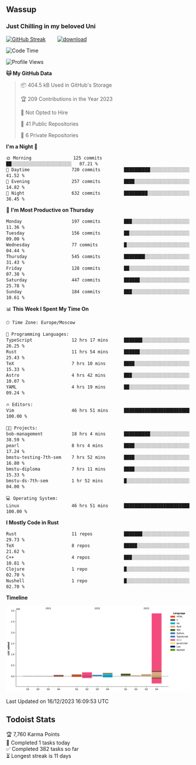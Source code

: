 ## Wassup 
### Just Chilling in my beloved Uni 

<!--
-->

[![GitHub Streak](http://github-readme-streak-stats.herokuapp.com?user=archeoss&theme=shades-of-purple&hide_border=true&date_format=j%20M%5B%20Y%5D)](https://git.io/streak-stats)&nbsp;&nbsp;&nbsp;&nbsp;&nbsp;&nbsp;&nbsp;&nbsp;[![download](https://user-images.githubusercontent.com/68448737/147796309-d8b65b1d-4dde-40d9-b03a-2b42aaa6cd43.jpeg)
](http://bmstu.ru/)

<!--START_SECTION:waka-->
![Code Time](http://img.shields.io/badge/Code%20Time-2%2C258%20hrs%2024%20mins-blue)

![Profile Views](http://img.shields.io/badge/Profile%20Views-1-blue)

**🐱 My GitHub Data** 

> 📦 404.5 kB Used in GitHub's Storage 
 > 
> 🏆 209 Contributions in the Year 2023
 > 
> 🚫 Not Opted to Hire
 > 
> 📜 41 Public Repositories 
 > 
> 🔑 6 Private Repositories 
 > 
**I'm a Night 🦉** 

```text
🌞 Morning                125 commits         ██░░░░░░░░░░░░░░░░░░░░░░░   07.21 % 
🌆 Daytime                720 commits         ██████████░░░░░░░░░░░░░░░   41.52 % 
🌃 Evening                257 commits         ████░░░░░░░░░░░░░░░░░░░░░   14.82 % 
🌙 Night                  632 commits         █████████░░░░░░░░░░░░░░░░   36.45 % 
```
📅 **I'm Most Productive on Thursday** 

```text
Monday                   197 commits         ███░░░░░░░░░░░░░░░░░░░░░░   11.36 % 
Tuesday                  156 commits         ██░░░░░░░░░░░░░░░░░░░░░░░   09.00 % 
Wednesday                77 commits          █░░░░░░░░░░░░░░░░░░░░░░░░   04.44 % 
Thursday                 545 commits         ████████░░░░░░░░░░░░░░░░░   31.43 % 
Friday                   128 commits         ██░░░░░░░░░░░░░░░░░░░░░░░   07.38 % 
Saturday                 447 commits         ██████░░░░░░░░░░░░░░░░░░░   25.78 % 
Sunday                   184 commits         ███░░░░░░░░░░░░░░░░░░░░░░   10.61 % 
```


📊 **This Week I Spent My Time On** 

```text
🕑︎ Time Zone: Europe/Moscow

💬 Programming Languages: 
TypeScript               12 hrs 17 mins      ███████░░░░░░░░░░░░░░░░░░   26.25 % 
Rust                     11 hrs 54 mins      ██████░░░░░░░░░░░░░░░░░░░   25.43 % 
TeX                      7 hrs 10 mins       ████░░░░░░░░░░░░░░░░░░░░░   15.33 % 
Astro                    4 hrs 42 mins       ███░░░░░░░░░░░░░░░░░░░░░░   10.07 % 
YAML                     4 hrs 19 mins       ██░░░░░░░░░░░░░░░░░░░░░░░   09.24 % 

🔥 Editors: 
Vim                      46 hrs 51 mins      █████████████████████████   100.00 % 

🐱‍💻 Projects: 
bob-management           18 hrs 4 mins       ██████████░░░░░░░░░░░░░░░   38.59 % 
pearl                    8 hrs 4 mins        ████░░░░░░░░░░░░░░░░░░░░░   17.24 % 
bmstu-testing-7th-sem    7 hrs 52 mins       ████░░░░░░░░░░░░░░░░░░░░░   16.80 % 
bmstu-diploma            7 hrs 11 mins       ████░░░░░░░░░░░░░░░░░░░░░   15.33 % 
bmstu-ds-7th-sem         1 hr 52 mins        █░░░░░░░░░░░░░░░░░░░░░░░░   04.00 % 

💻 Operating System: 
Linux                    46 hrs 51 mins      █████████████████████████   100.00 % 
```

**I Mostly Code in Rust** 

```text
Rust                     11 repos            ███████░░░░░░░░░░░░░░░░░░   29.73 % 
TeX                      8 repos             █████░░░░░░░░░░░░░░░░░░░░   21.62 % 
C++                      4 repos             ███░░░░░░░░░░░░░░░░░░░░░░   10.81 % 
Clojure                  1 repo              █░░░░░░░░░░░░░░░░░░░░░░░░   02.70 % 
Nushell                  1 repo              █░░░░░░░░░░░░░░░░░░░░░░░░   02.70 % 
```



**Timeline**

![Lines of Code chart](https://raw.githubusercontent.com/archeoss/archeoss/master/assets/bar_graph.png)


 Last Updated on 16/12/2023 16:09:53 UTC
<!--END_SECTION:waka-->

## Todoist Stats

<!-- TODO-IST:START -->
🏆  7,760 Karma Points           
🌸  Completed 1 tasks today           
✅  Completed 382 tasks so far           
⏳  Longest streak is 11 days
<!-- TODO-IST:END -->
